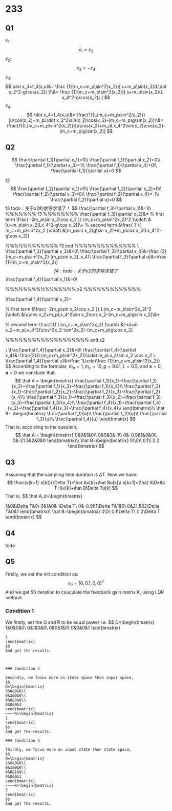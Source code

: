 # 233
## Q1

$\dot x_1$:
$$
\dot x_1=x_3
$$
$\dot x_2$:
$$
\dot x_2=-x_4
$$
$\dot x_3$:
$$
\dot x_3=f_3(x,u)&=
\frac {1}{m_c+m_p\sin^2(x_2)}[
	u+m_p\sin(x_2)(L\dot x_2^2-g\cos(x_2))
]\\&=
\frac {1}{m_c+m_p\sin^2(x_2)}[
	u+m_p\sin(x_2)(L x_4^2-g\cos(x_2))
]
$$
$\dot x_4$
$$
\dot x_4=f_4(x,u)&=
\frac{1}{L(m_c+m_p\sin^2(x_2))}[u\cos(x_2)+m_pL\dot x_2^2\sin(x_2)\cos(x_2)-(m_c+m_p)g\sin(x_2)]\\&=
\frac{1}{L(m_c+m_p\sin^2(x_2))}[u\cos(x_2)+m_pLx_4^2\sin(x_2)\cos(x_2)-(m_c+m_p)g\sin(x_2)]
$$

## Q2

$$
\frac{\partial f_1}{\partial x_1}=0\\
\frac{\partial f_1}{\partial x_2}=0\\
\frac{\partial f_1}{\partial x_3}=1\\
\frac{\partial f_1}{\partial x_4}=0\\
\frac{\partial f_1}{\partial u}=0
$$

f2
$$
\frac{\partial f_2}{\partial x_1}=0\\
\frac{\partial f_2}{\partial x_2}=0\\
\frac{\partial f_2}{\partial x_3}=0\\
\frac{\partial f_2}{\partial x_4}=-1\\
\frac{\partial f_2}{\partial u}=0
$$
f3 todo：关于x2的求导求错了！
$$
\frac{\partial f_3}{\partial x_1}&=0\\
%%%%%%% f3 %%%%%%%%
\frac{\partial f_3}{\partial x_2}&=
% first term
\frac{
	-2m_p\sin x_2\cos x_2
}{
	(m_c+m_p\sin^2x_2)^2
}\cdot\\
&[u+m_p\sin x_2(Lx_4^2-g\cos x_2)]\\+
% second term
&\frac{
	1
}{
	m_c+m_p\sin^2x_2
}\cdot\\
&[m_p\sin x_2(g\sin x_2)+m_p\cos x_2(Lx_4^2-g\cos x_2)]


%%%%%%%%%%%% f3 end %%%%%%%%%%%%%%
\\
\frac{\partial f_3}{\partial x_3}&=0\\
\frac{\partial f_3}{\partial x_4}&=\frac {2}{m_c+m_p\sin^2x_2}
(m_p\sin x_2L x_4)\\
\frac{\partial f_3}{\partial u}&=\frac {1}{m_c+m_p\sin^2(x_2)}
$$
f4: todo:关于x2的求导求错了
$$
\frac{\partial f_4}{\partial x_1}&=0\\


%%%%%%%%%%%%%%%% x2 %%%%%%%%%%%%%

\frac{\partial f_4}{\partial x_2}=

% first term
&\frac{
	-2m_p\sin x_2\cos x_2
}{
	L(m_c+m_p\sin^2x_2)^2
}\cdot\\
&[u\cos x_2+m_pLx_4^2\sin x_2\cos x_2-(m_c+m_p)g\sin x_2]\\&+

% second term
\frac{1}{
	L(m_c+m_p\sin^2x_2)
}\cdot\\
&[-u\sin x_2+m_pLx_4^2(\cos^2x_2-\sin^2x_2)-(m_c+m_p)g\cos x_2]




%%%%%%%%%%%%%%%%%%% end x2

\\
\frac{\partial f_4}{\partial x_3}&=0\\
\frac{\partial f_4}{\partial x_4}&=\frac{2}{L(m_c+m_p\sin^2x_2)}\cdot 
m_pLx_4\sin x_2 \cos x_2
\\
\frac{\partial f_4}{\partial u}&=\frac 1L\cdot\frac {1}{m_c+m_p\sin^2(x_2)}
$$
According to the formular, $m_p=1,m_c=10,g=9.81,L=0.5$, and $\pmb x=0,\pmb u=0$ we conclude that:
$$
\hat A = \begin{bmatrix}
\frac{\partial f_1}{x_1}~\frac{\partial f_1}{x_2}~\frac{\partial f_1}{x_3}~\frac{\partial f_1}{x_4}\\
\frac{\partial f_2}{x_1}~\frac{\partial f_2}{x_2}~\frac{\partial f_2}{x_3}~\frac{\partial f_2}{x_4}\\
\frac{\partial f_3}{x_1}~\frac{\partial f_3}{x_2}~\frac{\partial f_3}{x_3}~\frac{\partial f_3}{x_4}\\
\frac{\partial f_4}{x_1}~\frac{\partial f_4}{x_2}~\frac{\partial f_4}{x_3}~\frac{\partial f_4}{x_4}\\
\end{bmatrix}\\
\hat B=
\begin{bmatrix}
\frac{\partial f_1}{u}\\
\frac{\partial f_2}{u}\\
\frac{\partial f_3}{u}\\
\frac{\partial f_4}{u}
\end{bmatrix}
$$
That is, according to the question, 
$$
\hat A = \begin{bmatrix}
0&0&1&0\\
0&0&0&-1\\
0&-0.981&0&0\\
0&-21.582&0&0 
\end{bmatrix}\\
\hat B=\begin{bmatrix}
0\\0\\
0.1\\
0.2
\end{bmatrix}
$$

## Q3

Assuming that the sampling time duration is $\Delta T.$ Now we have:
$$
\frac{x[k+1]-x[k]}{\Delta T}=\hat Ax[k]+\hat Bu[k]\\
x[k+1]=(\hat A\Delta T+I)x[k]+\hat B\Delta Tu[k]
$$
That is,
$$
\hat A_d=\begin{bmatrix}

1&0&\Delta T&0\\
0&1&0&-\Delta T\\
0&-0.981\Delta T&1&0\\
0&21.582\Delta T&0&1 
\end{bmatrix}\\
\hat B=\begin{bmatrix}
0\\0\\
0.1\Delta T\\
0.2\Delta T
\end{bmatrix}
$$

## Q4

todo

## Q5

Firstly, we set the init condition as:
$$
x_0=[0,0.1,0,0]^T
$$
And we get 50 iteration to cauculate the feedback gain matrix $K$, using LQR method.

### Condition 1

We firstly, set the Q and R to be equal power i.e.
$$
Q=\begin{bmatrix}
1&0&0&0\\
0&1&0&0\\
0&0&1&0\\
0&0&0&1
\end{bmatrix}
~~~~R=\begin{bmatrix}
1
\end{bmatrix}
$$
And get the results.



### Condition 2

Secondly, we focus more on state space than input space,
$$
Q=\begin{bmatrix}
3&0&0&0\\
0&3&0&0\\
0&0&3&0\\
0&0&0&3
\end{bmatrix}
~~~~R=\begin{bmatrix}
1
\end{bmatrix}
$$
And get the results.

### Condition 3

Thirdly, we focus more on input state than state space,
$$
Q=\begin{bmatrix}
1&0&0&0\\
0&1&0&0\\
0&0&1&0\\
0&0&0&1
\end{bmatrix}
~~~~R=\begin{bmatrix}
3
\end{bmatrix}
$$
And get the results.

